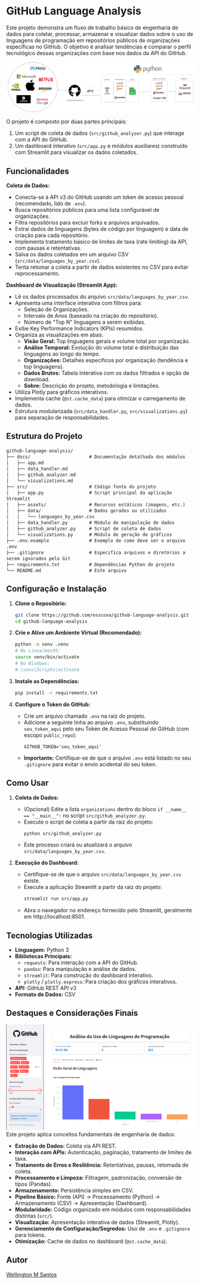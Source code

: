 # GitHub Language Analysis 

Este projeto demonstra um fluxo de trabalho básico de engenharia de dados para coletar, processar, armazenar e visualizar dados sobre o uso de linguagens de programação em repositórios públicos de organizações específicas no GitHub. O objetivo é analisar tendências e comparar o perfil tecnológico dessas organizações com base nos dados da API do GitHub.

![image](./src/assets/pipeline.png)

O projeto é composto por duas partes principais:
1.  Um script de coleta de dados (`src/github_analyzer.py`) que interage com a API do GitHub.
2.  Um dashboard interativo (`src/app.py` e módulos auxiliares) construído com Streamlit para visualizar os dados coletados.

## Funcionalidades

**Coleta de Dados:**
*   Conecta-se à API v3 do GitHub usando um token de acesso pessoal (recomendado, lido de `.env`).
*   Busca repositórios públicos para uma lista configurável de organizações.
*   Filtra repositórios para excluir forks e arquivos arquivados.
*   Extrai dados de linguagens (bytes de código por linguagem) e data de criação para cada repositório.
*   Implementa tratamento básico de limites de taxa (rate limiting) da API, com pausas e retentativas.
*   Salva os dados coletados em um arquivo CSV (`src/data/languages_by_year.csv`).
*   Tenta retomar a coleta a partir de dados existentes no CSV para evitar reprocessamento.

**Dashboard de Visualização (Streamlit App):**
*   Lê os dados processados do arquivo `src/data/languages_by_year.csv`.
*   Apresenta uma interface interativa com filtros para:
    *   Seleção de Organizações.
    *   Intervalo de Anos (baseado na criação do repositório).
    *   Número de "Top N" linguagens a serem exibidas.
*   Exibe Key Performance Indicators (KPIs) resumidos.
*   Organiza as visualizações em abas:
    *   **Visão Geral:** Top linguagens gerais e volume total por organização.
    *   **Análise Temporal:** Evolução do volume total e distribuição das linguagens ao longo do tempo.
    *   **Organizações:** Detalhes específicos por organização (tendência e top linguagens).
    *   **Dados Brutos:** Tabela interativa com os dados filtrados e opção de download.
    *   **Sobre:** Descrição do projeto, metodologia e limitações.
*   Utiliza Plotly para gráficos interativos.
*   Implementa cache (`@st.cache_data`) para otimizar o carregamento de dados.
*   Estrutura modularizada (`src/data_handler.py`, `src/visualizations.py`) para separação de responsabilidades.

## Estrutura do Projeto

```
github-language-analysis/
├── docs/                      # Documentação detalhada dos módulos
│   ├── app.md
│   ├── data_handler.md
│   ├── github_analyzer.md
│   └── visualizations.md
├── src/                       # Código fonte do projeto
│   ├── app.py                 # Script principal da aplicação Streamlit
│   ├── assets/                # Recursos estáticos (imagens, etc.)
│   ├── data/                  # Dados gerados ou utilizados
│   │   └── languages_by_year.csv
│   ├── data_handler.py        # Módulo de manipulação de dados
│   ├── github_analyzer.py     # Script de coleta de dados
│   └── visualizations.py      # Módulo de geração de gráficos
├── .env.example               # Exemplo de como deve ser o arquivo .env
├── .gitignore                 # Especifica arquivos e diretórios a serem ignorados pelo Git
├── requirements.txt           # Dependências Python do projeto
└── README.md                  # Este arquivo
```
## Configuração e Instalação

1.  **Clone o Repositório:**
    ```bash
    git clone https://github.com/esscova/github-language-analysis.git
    cd github-language-analysis
    ```

2.  **Crie e Ative um Ambiente Virtual (Recomendado):**
    ```bash
    python -m venv .venv
    # No Linux/macOS:
    source venv/bin/activate
    # No Windows:
    #.\venv\Scripts\activate
    ```

3.  **Instale as Dependências:**
    ```bash
    pip install -r requirements.txt
    ```

4.  **Configure o Token do GitHub:**
    *   Crie um arquivo chamado `.env` na raiz do projeto.
    *   Adicione a seguinte linha ao arquivo `.env`, substituindo `seu_token_aqui` pelo seu Token de Acesso Pessoal do GitHub (com escopo `public_repo`):
        ```dotenv
        GITHUB_TOKEN='seu_token_aqui'
        ```
    *   **Importante:** Certifique-se de que o arquivo `.env` está listado no seu `.gitignore` para evitar o envio acidental do seu token. 

## Como Usar

1.  **Coleta de Dados:**
    *   (Opcional) Edite a lista `organizations` dentro do bloco `if __name__ == "__main__":` no script `src/github_analyzer.py`.
    *   Execute o script de coleta a partir da raiz do projeto:
        ```bash
        python src/github_analyzer.py
        ```
    *   Este processo criará ou atualizará o arquivo `src/data/languages_by_year.csv`.

2.  **Execução do Dashboard:**
    *   Certifique-se de que o arquivo `src/data/languages_by_year.csv` existe.
    *   Execute a aplicação Streamlit a partir da raiz do projeto:
        ```bash
        streamlit run src/app.py
        ```
    *   Abra o navegador no endereço fornecido pelo Streamlit, geralmente em http://localhost:8501.

## Tecnologias Utilizadas

*   **Linguagem:** Python 3
*   **Bibliotecas Principais:**
    *   `requests`: Para interação com a API do GitHub.
    *   `pandas`: Para manipulação e análise de dados.
    *   `streamlit`: Para construção do dashboard interativo.
    *   `plotly` / `plotly.express`: Para criação dos gráficos interativos.
*   **API:** GitHub REST API v3
*   **Formato de Dados:** CSV

## Destaques e Considerações Finais
![image](./src/assets/screenshot.png)
Este projeto aplica conceitos fundamentais de engenharia de dados:

*   **Extração de Dados:** Coleta via API REST.
*   **Interação com APIs:** Autenticação, paginação, tratamento de limites de taxa.
*   **Tratamento de Erros e Resiliência:** Retentativas, pausas, retomada de coleta.
*   **Processamento e Limpeza:** Filtragem, padronização, conversão de tipos (Pandas).
*   **Armazenamento:** Persistência simples em CSV.
*   **Pipeline Básico:** Fonte (API) -> Processamento (Python) -> Armazenamento (CSV) -> Apresentação (Dashboard).
*   **Modularidade:** Código organizado em módulos com responsabilidades distintas (`src/`).
*   **Visualização:** Apresentação interativa de dados (Streamlit, Plotly).
*   **Gerenciamento de Configuração/Segredos:** Uso de `.env` e `.gitignore` para tokens.
*   **Otimização:** Cache de dados no dashboard (`@st.cache_data`).


## Autor
[Wellington M Santos](https://www.linkedin.com/in/wellington-moreira-santos/)